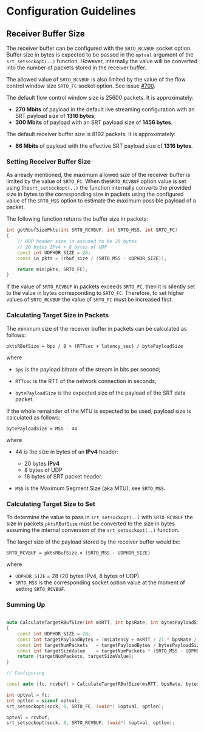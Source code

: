 # Configuration Guidelines

## Receiver Buffer Size

The receiver buffer can be configured with the `SRTO_RCVBUF` socket option.
Buffer size in bytes is expected to be passed in the `optval` argument of the `srt_setsockopt(..)` function.
However, internally the value will be converted into the number of packets stored in the receiver buffer.

The allowed value of `SRTO_RCVBUF` is also limited by the value of the flow control window size `SRTO_FC` socket option.
See issue [#700](https://github.com/Haivision/srt/issues/700).

The default flow control window size is 25600 packets. It is approximately:

- **270 Mbits** of payload in the default live streaming configuration with an SRT payload size of **1316 bytes**;
- **300 Mbits** of payload with an SRT payload size of **1456 bytes**.

The default receiver buffer size is 8192 packets. It is approximately: 
- **86 Mbits** of payload with the effective SRT payload size of **1316 bytes**.

### Setting Receiver Buffer Size

As already mentioned, the maximum allowed size of the receiver buffer is limited by the value of `SRTO_FC`.
When the`SRTO_RCVBUF` option value is set using the`srt_setsockopt(..)` the function internally converts the provided size in bytes to the corresponding size in packets
using the configured value of the `SRTO_MSS` option to estimate the maximum possible payload of a packet.

The following function returns the buffer size in packets:

```c++
int getRbufSizePkts(int SRTO_RCVBUF, int SRTO_MSS, int SRTO_FC)
{
    // UDP header size is assumed to be 28 bytes
    // 20 bytes IPv4 + 8 bytes of UDP
    const int UDPHDR_SIZE = 28;
    const in pkts = (rbuf_size / (SRTO_MSS - UDPHDR_SIZE));

    return min(pkts, SRTO_FC);
}
```

If the value of `SRTO_RCVBUF` in packets exceeds `SRTO_FC`, then it is silently set to the value in bytes corresponding to `SRTO_FC`.
Therefore, to set higher values of `SRTO_RCVBUF` the value of `SRTO_FC` must be increased first.

### Calculating Target Size in Packets

The minimum size of the receiver buffer in packets can be calculated as follows:

`pktsRBufSize = bps / 8 × (RTTsec + latency_sec) / bytePayloadSize`

where

- `bps` is the payload bitrate of the stream in bits per second;
- `RTTsec` is the RTT of the network connection in seconds;

- `bytePayloadSize` is the expected size of the payload of the SRT data packet.

If the whole remainder of the MTU is expected to be used, payload size is calculated as follows: 

`bytePayloadSize = MSS - 44`

where

- 44 is the size in bytes of an **IPv4** header: 
   - 20 bytes **IPv4** 
   - 8 bytes of UDP
   - 16 bytes of SRT packet header.

- `MSS` is the Maximum Segment Size (aka MTU); see `SRTO_MSS`.

### Calculating Target Size to Set

To determine the value to pass in `srt_setsockopt(..)` with `SRTO_RCVBUF`
the size in packets `pktsRBufSize` must be converted to the size in bytes
assuming the internal conversion of the `srt_setsockopt(..)` function.

The target size of the payload stored by the receiver buffer would be: 

`SRTO_RCVBUF = pktsRBufSize × (SRTO_MSS - UDPHDR_SIZE)`  

where

- `UDPHDR_SIZE` = 28 (20 bytes IPv4, 8 bytes of UDP)
- `SRTO_MSS` is the corresponding socket option value at the moment of setting `SRTO_RCVBUF`.


### Summing Up


```c++

auto CalculateTargetRBufSize(int msRTT, int bpsRate, int bytesPayloadSize, int msLatency, int SRTO_MSS, int SRTO_FC)
{
    const int UDPHDR_SIZE = 28;
    const int targetPayloadBytes = (msLatency + msRTT / 2) * bpsRate / 1000 / 8;
    const int targetNumPackets   = targetPayloadBytes / bytesPayloadSize;
    const int targetSizeValue    = targetNumPackets * (SRTO_MSS - UDPHDR_SIZE);
    return {targetNumPackets, targetSizeValue};
}

// Configuring

const auto [fc, rcvbuf] = CalculateTargetRBufSize(msRTT, bpsRate, bytesPayloadSize, SRTO_RCVLATENCY, SRTO_MSS, SRTO_FC);

int optval = fc;
int optlen = sizeof optval;
srt_setsockopt(sock, 0, SRTO_FC, (void*) &optval, optlen);

optval = rcvbuf;
srt_setsockopt(sock, 0, SRTO_RCVBUF, (void*) &optval, optlen);


```





